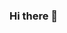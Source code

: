 ### Hi there 👋

<!--
**kirka00/kirka00** is a ✨ _special_ ✨ repository because its `README.md` (this file) appears on your GitHub profile.

Here are some ideas to get you started:

https://camo.githubusercontent.com/86b46fa3ec6806d5caafda925e8ebacfdc7410f578f6bd7683ebc48fdbb1fc20/68747470733a2f2f76697369746f722d62616467652e676c697463682e6d652f62616467653f706167655f69643d646576706577


- 🔭 I’m currently working on ...
- 🌱 I’m currently learning ...
- 👯 I’m looking to collaborate on ...
- 🤔 I’m looking for help with ...
- 💬 Ask me about ...
- 📫 How to reach me: ...
- 😄 Pronouns: ...
- ⚡ Fun fact: ...
-->
